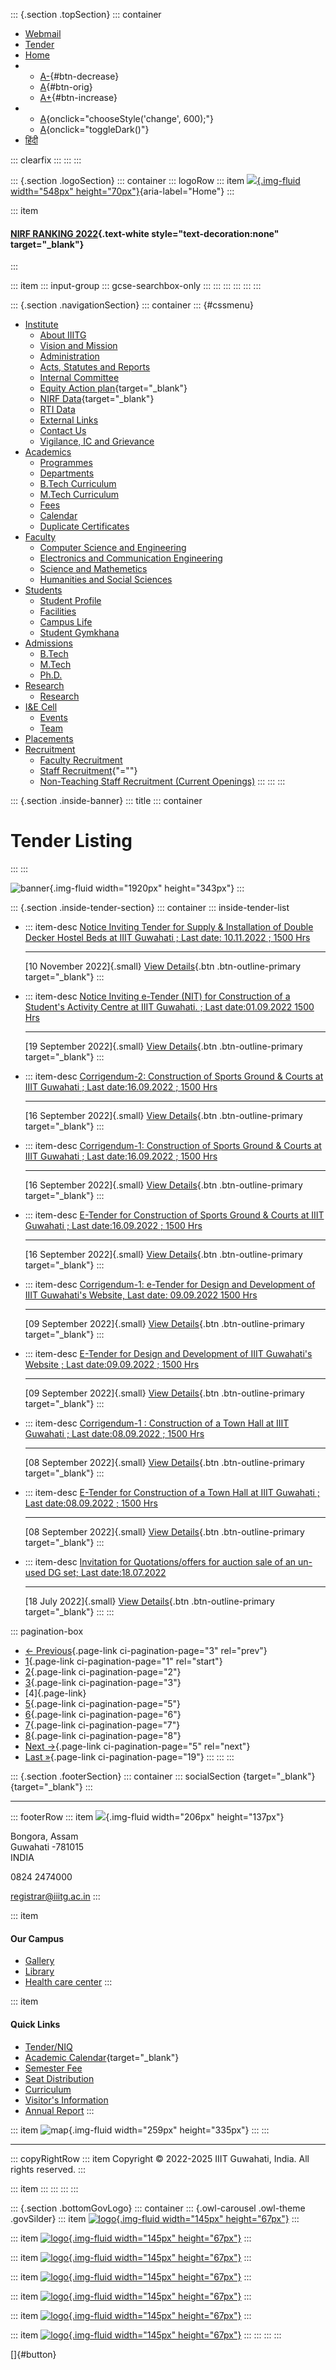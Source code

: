 <div>

::: {.section .topSection}
::: container
-   [Webmail](mailto:registrar@iiitg.ac.in)
-   [Tender](https://www.iiitg.ac.in/tenderniq)
-   [Home](https://www.iiitg.ac.in/)
-   -   [A-](javascript:void(0)){#btn-decrease}
    -   [A](javascript:void(0)){#btn-orig}
    -   [A+](javascript:void(0)){#btn-increase}
-   -   [A](javascript:void(0)){onclick="chooseStyle('change', 600);"}
    -   [A](javascript:void(0)){onclick="toggleDark()"}
-   [हिंदी](https://www.iiitg.ac.in/hindi)

::: clearfix
:::
:::
:::

::: {.section .logoSection}
::: container
::: logoRow
::: item
[![](https://www.iiitg.ac.in/uploads/2023/08/01/7cb707d8dc0de4a798b10636d76db56c.png){.img-fluid
width="548px"
height="70px"}](https://www.iiitg.ac.in/){aria-label="Home"}
:::

::: item
#### [NIRF RANKING 2022](https://www.iiitg.ac.in/nirf-ranking-2022.html){.text-white style="text-decoration:none" target="_blank"}
:::

::: item
::: input-group
::: gcse-searchbox-only
:::
:::
:::
:::
:::
:::

::: {.section .navigationSection}
::: container
::: {#cssmenu}
-   [Institute](https://www.iiitg.ac.in/institute)
    -   [About IIITG](https://www.iiitg.ac.in/about-iiitg)
    -   [Vision and
        Mission](https://www.iiitg.ac.in/vission-and-mission)
    -   [Administration](https://www.iiitg.ac.in/administration)
    -   [Acts, Statutes and
        Reports](https://www.iiitg.ac.in/artsstatues-and-reports)
    -   [Internal Committee](https://www.iiitg.ac.in/internal-committee)
    -   [Equity Action
        plan](https://www.iiitg.ac.in/uploads/2023/03/13/IIITG__EAP_Dec20_March_21.pdf){target="_blank"}
    -   [NIRF
        Data](https://www.iiitg.ac.in/uploads/2023/03/13/NIRF_2023.pdf){target="_blank"}
    -   [RTI Data](https://www.iiitg.ac.in/rti-data)
    -   [External Links](https://www.iiitg.ac.in/external-links)
    -   [Contact Us](https://www.iiitg.ac.in/contact-us)
    -   [Vigilance, IC and
        Grievance](https://www.iiitg.ac.in/vigilance-ic-and-grievance-1)
-   [Academics](https://www.iiitg.ac.in/academic)
    -   [Programmes](https://www.iiitg.ac.in/programmes)
    -   [Departments](https://www.iiitg.ac.in/department)
    -   [B.Tech Curriculum](https://www.iiitg.ac.in/btech-curriculum)
    -   [M.Tech Curriculum](https://www.iiitg.ac.in/mtech-curriculum)
    -   [Fees](https://www.iiitg.ac.in/fees)
    -   [Calendar](https://www.iiitg.ac.in/calendar)
    -   [Duplicate
        Certificates](https://www.iiitg.ac.in/duplicate-certificates)
-   [Faculty](https://www.iiitg.ac.in/faculty)
    -   [Computer Science and
        Engineering](https://www.iiitg.ac.in/computer-science-and-engineering)
    -   [Electronics and Communication
        Engineering](https://www.iiitg.ac.in/electronics-and-communication-engineering)
    -   [Science and
        Mathemetics](https://www.iiitg.ac.in/science-and-mathemetics)
    -   [Humanities and Social
        Sciences](https://www.iiitg.ac.in/humanities-and-social-science)
-   [Students](https://www.iiitg.ac.in/student)
    -   [Student Profile](https://www.iiitg.ac.in/student-profile)
    -   [Facilities](https://www.iiitg.ac.in/facilities)
    -   [Campus Life](https://www.iiitg.ac.in/campus-life)
    -   [Student Gymkhana](https://www.iiitg.ac.in/student-gymkhana)
-   [Admissions](https://www.iiitg.ac.in/admissions)
    -   [B.Tech](https://www.iiitg.ac.in/btech)
    -   [M.Tech](https://www.iiitg.ac.in/mtech)
    -   [Ph.D.](https://www.iiitg.ac.in/phd)
-   [Research](https://www.iiitg.ac.in/research)
    -   [Research](https://www.iiitg.ac.in/research-1)
-   [I&E Cell](https://www.iiitg.ac.in/ecell)
    -   [Events](https://www.iiitg.ac.in/ecell/events)
    -   [Team](https://www.iiitg.ac.in/ecell/team)
-   [Placements](https://www.iiitg.ac.in/placements)
-   [Recruitment](https://www.iiitg.ac.in/recruitment-1)
    -   [Faculty
        Recruitment](https://www.iiitg.ac.in/recruitment/faculty/login.html)
    -   [Staff Recruitment](javascript:void(0)){\"=""}
    -   [Non-Teaching Staff Recruitment (Current
        Openings)](https://www.iiitg.ac.in/recruitment-of-junior-assistant-non-teaching)
:::
:::
:::

</div>

::: {.section .inside-banner}
::: title
::: container
# Tender Listing
:::
:::

![banner](https://www.iiitg.ac.in/design/front/assets/images/about-banner.jpg){.img-fluid
width="1920px" height="343px"}
:::

::: {.section .inside-tender-section}
::: container
::: inside-tender-list
-   ::: item-desc
    [Notice Inviting Tender for Supply & Installation of Double Decker
    Hostel Beds at IIIT Guwahati ; Last date: 10.11.2022 ; 1500
    Hrs](https://www.iiitg.ac.in/uploads/files/tender/NIT_hostelbed.pdf)

    ------------------------------------------------------------------------

    [10 November 2022]{.small}
    [View
    Details](https://www.iiitg.ac.in/uploads/files/tender/NIT_hostelbed.pdf){.btn
    .btn-outline-primary target="_blank"}
    :::

-   ::: item-desc
    [Notice Inviting e-Tender (NIT) for Construction of a Student's
    Activity Centre at IIIT Guwahati. ; Last date:01.09.2022 1500
    Hrs](https://www.iiitg.ac.in/uploads/files/tender/Sports_activity_centre.zip)

    ------------------------------------------------------------------------

    [19 September 2022]{.small}
    [View
    Details](https://www.iiitg.ac.in/uploads/files/tender/Sports_activity_centre.zip){.btn
    .btn-outline-primary target="_blank"}
    :::

-   ::: item-desc
    [Corrigendum-2: Construction of Sports Ground & Courts at IIIT
    Guwahati ; Last date:16.09.2022 ; 1500
    Hrs](https://www.iiitg.ac.in/uploads/files/tender/corri2sports.pdf)

    ------------------------------------------------------------------------

    [16 September 2022]{.small}
    [View
    Details](https://www.iiitg.ac.in/uploads/files/tender/corri2sports.pdf){.btn
    .btn-outline-primary target="_blank"}
    :::

-   ::: item-desc
    [Corrigendum-1: Construction of Sports Ground & Courts at IIIT
    Guwahati ; Last date:16.09.2022 ; 1500
    Hrs](https://www.iiitg.ac.in/uploads/files/tender/corrisports.pdf)

    ------------------------------------------------------------------------

    [16 September 2022]{.small}
    [View
    Details](https://www.iiitg.ac.in/uploads/files/tender/corrisports.pdf){.btn
    .btn-outline-primary target="_blank"}
    :::

-   ::: item-desc
    [E-Tender for Construction of Sports Ground & Courts at IIIT
    Guwahati ; Last date:16.09.2022 ; 1500
    Hrs](https://www.iiitg.ac.in/uploads/files/tender/231_eNIT_IIITG_Sport_grounds.pdf)

    ------------------------------------------------------------------------

    [16 September 2022]{.small}
    [View
    Details](https://www.iiitg.ac.in/uploads/files/tender/231_eNIT_IIITG_Sport_grounds.pdf){.btn
    .btn-outline-primary target="_blank"}
    :::

-   ::: item-desc
    [Corrigendum-1: e-Tender for Design and Development of IIIT
    Guwahati's Website, Last date: 09.09.2022 1500
    Hrs](https://www.iiitg.ac.in/uploads/2023/09/23/e38701c59dc63800cabe624910207140.pdf)

    ------------------------------------------------------------------------

    [09 September 2022]{.small}
    [View
    Details](https://www.iiitg.ac.in/uploads/2023/09/23/e38701c59dc63800cabe624910207140.pdf){.btn
    .btn-outline-primary target="_blank"}
    :::

-   ::: item-desc
    [E-Tender for Design and Development of IIIT Guwahati\'s Website ;
    Last date:09.09.2022 ; 1500
    Hrs](https://www.iiitg.ac.in/uploads/2023/09/23/d44069e906f66be166eb6578ab55ee2e.pdf)

    ------------------------------------------------------------------------

    [09 September 2022]{.small}
    [View
    Details](https://www.iiitg.ac.in/uploads/2023/09/23/d44069e906f66be166eb6578ab55ee2e.pdf){.btn
    .btn-outline-primary target="_blank"}
    :::

-   ::: item-desc
    [Corrigendum-1 : Construction of a Town Hall at IIIT Guwahati ; Last
    date:08.09.2022 ; 1500
    Hrs](https://www.iiitg.ac.in/uploads/files/tender/corritownhall.pdf)

    ------------------------------------------------------------------------

    [08 September 2022]{.small}
    [View
    Details](https://www.iiitg.ac.in/uploads/files/tender/corritownhall.pdf){.btn
    .btn-outline-primary target="_blank"}
    :::

-   ::: item-desc
    [E-Tender for Construction of a Town Hall at IIIT Guwahati ; Last
    date:08.09.2022 ; 1500
    Hrs](https://www.iiitg.ac.in/uploads/2023/09/23/c579a9e3784d0378d15c44644ef255ff.pdf)

    ------------------------------------------------------------------------

    [08 September 2022]{.small}
    [View
    Details](https://www.iiitg.ac.in/uploads/2023/09/23/c579a9e3784d0378d15c44644ef255ff.pdf){.btn
    .btn-outline-primary target="_blank"}
    :::

-   ::: item-desc
    [Invitation for Quotations/offers for auction sale of an un-used DG
    set; Last
    date:18.07.2022](https://www.iiitg.ac.in/uploads/2023/09/23/1e4017900df0bd006f544d58d96fdd54.pdf)

    ------------------------------------------------------------------------

    [18 July 2022]{.small}
    [View
    Details](https://www.iiitg.ac.in/uploads/2023/09/23/1e4017900df0bd006f544d58d96fdd54.pdf){.btn
    .btn-outline-primary target="_blank"}
    :::
:::

::: pagination-box
-   [←
    Previous](https://www.iiitg.ac.in/tenderniq?per_page=3){.page-link
    ci-pagination-page="3" rel="prev"}
-   [1](?per_page=1){.page-link ci-pagination-page="1" rel="start"}
-   [2](https://www.iiitg.ac.in/tenderniq?per_page=2){.page-link
    ci-pagination-page="2"}
-   [3](https://www.iiitg.ac.in/tenderniq?per_page=3){.page-link
    ci-pagination-page="3"}
-   [4]{.page-link}
-   [5](https://www.iiitg.ac.in/tenderniq?per_page=5){.page-link
    ci-pagination-page="5"}
-   [6](https://www.iiitg.ac.in/tenderniq?per_page=6){.page-link
    ci-pagination-page="6"}
-   [7](https://www.iiitg.ac.in/tenderniq?per_page=7){.page-link
    ci-pagination-page="7"}
-   [8](https://www.iiitg.ac.in/tenderniq?per_page=8){.page-link
    ci-pagination-page="8"}
-   [Next →](https://www.iiitg.ac.in/tenderniq?per_page=5){.page-link
    ci-pagination-page="5" rel="next"}
-   [Last »](https://www.iiitg.ac.in/tenderniq?per_page=19){.page-link
    ci-pagination-page="19"}
:::
:::
:::

::: {.section .footerSection}
::: container
::: socialSection
[](https://www.facebook.com/iiitghy){target="_blank"}
[](https://twitter.com/IIITGhy){target="_blank"}
:::

------------------------------------------------------------------------

::: footerRow
::: item
![](https://www.iiitg.ac.in/uploads/2023/02/09/f26af917c40013d6cbfffd1d0ed49bd2.png){.img-fluid
width="206px" height="137px"}

Bongora, Assam\
Guwahati -781015\
INDIA

0824 2474000

registrar@iiitg.ac.in
:::

::: item
#### Our Campus

-   [Gallery](https://www.iiitg.ac.in/gallery)
-   [Library](https://www.iiitg.ac.in/library)
-   [Health care center](https://www.iiitg.ac.in/health-care-center)
:::

::: item
#### Quick Links

-   [Tender/NIQ](https://www.iiitg.ac.in/tenderniq)
-   [Academic
    Calendar](https://www.iiitg.ac.in/uploads/2023/12/11/c8ab816d128bc62b8c9433de2799259e.docx){target="_blank"}
-   [Semester Fee](https://www.iiitg.ac.in/semester-fee)
-   [Seat Distribution](https://www.iiitg.ac.in/seat-distribution)
-   [Curriculum](https://www.iiitg.ac.in/curriculum)
-   [Visitor\'s
    Information](https://www.iiitg.ac.in/visitors-information)
-   [Annual Report](https://www.iiitg.ac.in/annual-report)
:::

::: item
![map](https://www.iiitg.ac.in/uploads/2023/02/09/24db3e5cdc60a4214e37a6c221ded906.png){.img-fluid
width="259px" height="335px"}
:::
:::

------------------------------------------------------------------------

::: copyRightRow
::: item
Copyright © 2022-2025 IIIT Guwahati, India. All rights reserved.
:::

::: item
:::
:::
:::
:::

::: {.section .bottomGovLogo}
::: container
::: {.owl-carousel .owl-theme .govSilder}
::: item
[![logo](https://www.iiitg.ac.in/uploads/2023/05/04/f9b2197fdb91bff006dba6b7b83e3a28.webp){.img-fluid
width="145px" height="67px"}](https://www.makeinindia.com/)
:::

::: item
[![logo](https://www.iiitg.ac.in/uploads/2023/05/04/75609af1d3b016d9b786e2bdf5108812.webp){.img-fluid
width="145px" height="67px"}](https://www.mygov.in/)
:::

::: item
[![logo](https://www.iiitg.ac.in/uploads/2023/05/04/8fb52b79dd49450a190f0ca4b383faa5.webp){.img-fluid
width="145px" height="67px"}](#)
:::

::: item
[![logo](https://www.iiitg.ac.in/uploads/2023/05/04/f3ddbbb436945799e403ed672077a750.webp){.img-fluid
width="145px" height="67px"}](https://data.gov.in/)
:::

::: item
[![logo](https://www.iiitg.ac.in/uploads/2023/05/04/13ef941600938e269eaf1c91f3b12a36.webp){.img-fluid
width="145px" height="67px"}](https://www.india.gov.in/)
:::

::: item
[![logo](https://www.iiitg.ac.in/uploads/2023/05/04/9d834cdad1904a46227b72ce68bf99f3.webp){.img-fluid
width="145px"
height="67px"}](https://swachhbharatmission.gov.in/sbmcms/index.htm)
:::

::: item
[![logo](https://www.iiitg.ac.in/uploads/2023/05/04/be8706ffa86c461ee91fd82b356240e3.webp){.img-fluid
width="145px" height="67px"}](https://dsel.education.gov.in/150-years)
:::
:::
:::
:::

[]{#button}
